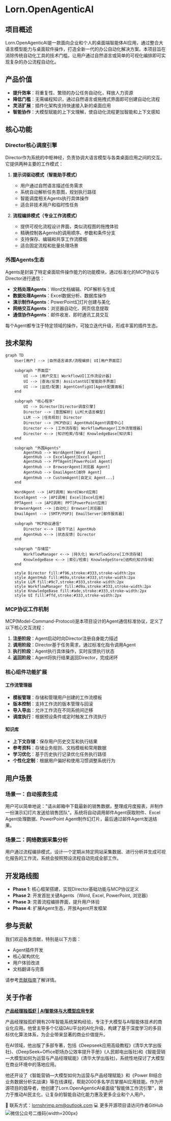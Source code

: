 # Lorn.OpenAgenticAI

## 项目概述
Lorn.OpenAgenticAI是一款面向企业和个人的桌面端智能体AI应用，通过整合大语言模型能力与桌面软件操作，打造全新一代的办公自动化解决方案。本项目旨在消除传统自动化工具的技术门槛，让用户通过自然语言或简单的可视化编排即可实现复杂的办公流程自动化。

## 产品价值

- **提升效率**：将重复性、繁琐的办公任务自动化，释放人力资源
- **降低门槛**：无需编程知识，通过自然语言或拖拽式界面即可创建自动化流程
- **灵活扩展**：插件化架构支持快速接入新的桌面应用
- **智能协作**：大模型赋能的上下文理解，使自动化流程更加智能和上下文感知

## 核心功能

### Director核心调度引擎

Director作为系统的中枢神经，负责协调大语言模型与各类桌面应用之间的交互。它提供两种主要的工作模式：

1. **提示词驱动模式（智能助手模式）**
   - 用户通过自然语言描述任务需求
   - 系统自动解析任务意图，规划执行路径
   - 智能调度相关Agents执行具体操作
   - 适合非技术用户和临时性任务

2. **流程编排模式（专业工作流模式）**
   - 提供可视化流程设计界面，类似流程图的拖拽体验
   - 精确控制各Agents的调用顺序、参数和条件分支
   - 支持保存、编辑和共享工作流模板
   - 适合固定流程和批量处理场景

### 外围Agents生态

Agents是封装了特定桌面软件操作能力的功能模块，通过标准化的MCP协议与Director进行通信：

- **文档处理Agents**：Word文档编辑、PDF解析与生成
- **数据处理Agents**：Excel数据分析、数据库操作
- **演示制作Agents**：PowerPoint幻灯片创建与美化
- **网络交互Agents**：浏览器自动化、网页信息提取
- **通信协作Agents**：邮件收发、即时通讯工具交互

每个Agent都专注于特定领域的操作，可独立迭代升级，形成丰富的插件生态。

## 技术架构

```mermaid
graph TD
    User[用户] --> |自然语言请求/流程编排| UI[用户界面层]
    
    subgraph "界面层"
        UI --> |用户交互| WorkflowUI[工作流设计器]
        UI --> |查询/反馈| AssistantUI[智能助手界面]
        UI --> |监控/配置| AgentConfigUI[Agent配置面板]
    end
    
    subgraph "核心程序"
        UI --> Director[Director调度引擎]
        Director --> |意图解析| LLM[大语言模型]
        LLM --> |任务规划| Director
        Director --> |MCP协议| AgentHub[Agent调度中心]
        Director <--> |工作流存取| WorkflowManager[工作流管理器]
        Director <--> |知识检索/存储| KnowledgeBase[知识库]
    end
    
    subgraph "外围Agents"
        AgentHub --> WordAgent[Word Agent]
        AgentHub --> ExcelAgent[Excel Agent]
        AgentHub --> PPTAgent[PowerPoint Agent]
        AgentHub --> BrowserAgent[浏览器 Agent]
        AgentHub --> EmailAgent[邮件 Agent]
        AgentHub --> CustomAgent[自定义 Agent...]
    end
    
    WordAgent --> |API调用| Word[Word应用]
    ExcelAgent --> |API调用| Excel[Excel应用]
    PPTAgent --> |API调用| PPT[PowerPoint应用]
    BrowserAgent --> |自动化| Browser[浏览器]
    EmailAgent --> |SMTP/POP3| EmailServer[邮件服务器]
    
    subgraph "MCP协议通信"
        Director <--> |指令下达| AgentHub
        AgentHub <--> |状态反馈| Director
    end
    
    subgraph "存储层"
        WorkflowManager <--> |持久化| WorkflowStore[工作流存储]
        KnowledgeBase <--> |索引/检索| KnowledgeStore[结构化知识存储]
    end

    style Director fill:#f96,stroke:#333,stroke-width:2px
    style AgentHub fill:#69a,stroke:#333,stroke-width:2px
    style LLM fill:#9c7,stroke:#333,stroke-width:2px
    style WorkflowManager fill:#d9a,stroke:#333,stroke-width:2px
    style KnowledgeBase fill:#ade,stroke:#333,stroke-width:2px
    style UI fill:#ffd,stroke:#333,stroke-width:2px
```

### MCP协议工作机制

MCP(Model-Command-Protocol)是本项目设计的Agent通信标准协议，定义了以下核心交互流程：

1. **注册阶段**：Agent启动时向Director注册自身能力描述
2. **调用阶段**：Director基于任务需求，通过标准化指令调用Agent
3. **执行阶段**：Agent执行具体操作，实时反馈执行状态
4. **返回阶段**：Agent将执行结果返回Director，完成闭环

### 核心组件功能扩展

#### 工作流管理器
- **模板管理**：存储和管理用户创建的工作流模板
- **版本控制**：支持工作流的版本管理与回滚
- **导入导出**：允许工作流在不同系统间迁移
- **调度执行**：根据预设条件或定时触发工作流执行

#### 知识库
- **上下文存储**：保存用户历史交互和执行结果
- **参考资料**：存储业务规则、文档模板和常用数据
- **学习优化**：基于历史执行记录优化任务执行路径
- **个性化定制**：根据用户偏好和使用习惯调整系统行为

## 用户场景

### 场景一：自动报表生成
用户可以简单地说："请从邮箱中下载最新的销售数据，整理成月度报表，并制作一份演示幻灯片发送给销售团队"。系统将自动调用邮件Agent获取附件、Excel Agent处理数据、PowerPoint Agent制作幻灯片，最后通过邮件Agent发送结果。

### 场景二：网络数据采集分析
用户通过流程编排模式，设计一个定期从特定网站采集数据、进行分析并生成可视化报告的工作流，系统会按照预设流程自动完成全部工作。

## 开发路线图

- **Phase 1**: 核心框架搭建，实现Director基础功能与MCP协议定义
- **Phase 2**: 开发首批关键Agents（Word, Excel, PowerPoint, 浏览器）
- **Phase 3**: 完善流程编排界面，提升用户体验
- **Phase 4**: 扩展Agent生态，开放Agent开发框架

## 参与贡献

我们欢迎各类贡献，特别是以下方面：
- Agent插件开发
- 核心架构优化
- 用户体验改进
- 文档翻译与完善

请参考[贡献指南](CONTRIBUTING.md)了解详情。

## 关于作者

[**产品经理独孤虾 | AI智能体与大模型应用专家**](参考资料/作者简历.md)

产品经理独孤虾拥有20年智能系统架构经验，专注于大模型与AI智能体技术的商业化应用。他曾主导多个亿级DAU平台的AI化升级，构建了基于深度学习的多目标优化算法体系，为企业带来显著的商业价值提升。

在AI领域，他出版了多部专著，包括《Deepseek应用高级教程》(清华大学出版社)、《DeepSeek+Office职场办公效率提升手册》(人民邮电出版社)和《智能营销—大模型如何为运营与产品经理赋能》(清华大学出版社)，系统性地探讨了大模型在商业环境中的落地应用。

他还开设了《智能营销—大模型如何为运营与产品经理赋能》和《Power BI结合业务数据分析实战课》等在线课程，帮助2000多名学员掌握AI应用技能。作为开源项目的倡导者，他创建了Lorn.OpenAgenticAI桌面级"智能体工作流引擎"，致力于推动AI民主化，让复杂的智能自动化能力惠及更多企业和个人用户。

📧 联系方式：lornshrimp.pm@outlook.com
💻 更多开源项目请访问作者GitHub
![微信公众号二维码](参考资料/微信公众号二维码.png){width=200px}